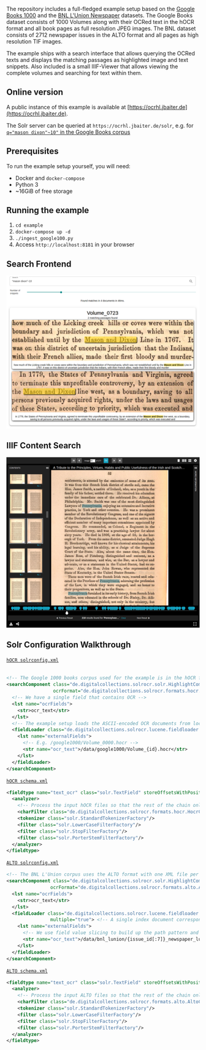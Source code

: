The repository includes a full-fledged example setup based on the [Google
Books 1000](http://yaroslavvb.blogspot.com/2011/11/google1000-dataset_09.html)
and the [BNL L'Union Newspaper](https://data.bnl.lu/data/historical-newspapers/) datasets.
The Google Books dataset consists of 1000 Volumes along with their OCRed text
in the hOCR format and all book pages as full resolution JPEG images.
The BNL dataset consists of 2712 newspaper issues in the ALTO format and all
pages as high resolution TIF images.

The example ships with a
search interface that allows querying the OCRed texts and displays the
matching passages as highlighted image and text snippets. Also included is a
small IIIF-Viewer that allows viewing the complete volumes and searching for
text within them.

## Online version

A public instance of this example is available at [https://ocrhl.jbaiter.de](https://ocrhl.jbaiter.de).

The Solr server can be queried at `https://ocrhl.jbaiter.de/solr`, e.g. for
[`q="mason dixon"~10"` in the Google Books corpus](https://ocrhl.jbaiter.de/solr/google1000/select?df=ocr_text&hl.fl=ocr_text&hl.snippets=10&hl.weightMatches=true&hl=on&q=%22mason+dixon%22%7E10)


## Prerequisites

To run the example setup yourself, you will need:

- Docker and `docker-compose`
- Python 3
- ~16GiB of free storage

## Running the example

1. `cd example`
2. `docker-compose up -d`
3. `./ingest_google100.py`
4. Access `http://localhost:8181` in your browser

## Search Frontend

![Search Frontend](img/example_search.png)

## IIIF Content Search

![IIIF Viewer with Content Search](img/example_iiifsearch.png)

## Solr Configuration Walkthrough

[`hOCR solrconfig.xml`](https://github.com/dbmdz/solr-ocrhighlighting/blob/master/example/solr/cores/google1000/conf/solrconfig.xml)
```xml

<!-- The Google 1000 books corpus used for the example is in the hOCR format -->
<searchComponent class="de.digitalcollections.solrocr.solr.HighlightComponent" name="ocrHighlight"
                 ocrFormat="de.digitalcollections.solrocr.formats.hocr.HocrFormat">
  <!-- We have a single field that contains OCR -->
  <lst name="ocrFields">
    <str>ocr_text</str>
  </lst>
  <!-- The example setup loads the ASCII-encoded OCR documents from local storage -->
  <fieldLoader class="de.digitalcollections.solrocr.lucene.fieldloader.PathFieldLoader" encoding="ascii">
    <lst name="externalFields">
      <!-- E.g. /google1000/Volume_0000.hocr -->
      <str name="ocr_text">/data/google1000/Volume_{id}.hocr</str>
    </lst>
  </fieldLoader>
</searchComponent>
```

[`hOCR schema.xml`](https://github.com/dbmdz/solr-ocrhighlighting/blob/master/example/solr/ocrtest/conf/schema.xml)
```xml
<fieldtype name="text_ocr" class="solr.TextField" storeOffsetsWithPositions="true" termVectors="true">
  <analyzer>
    <!-- Process the input hOCR files so that the rest of the chain only sees the plaintext version -->
    <charFilter class="de.digitalcollections.solrocr.formats.hocr.HocrCharFilterFactory" />
    <tokenizer class="solr.StandardTokenizerFactory"/>
    <filter class="solr.LowerCaseFilterFactory"/>
    <filter class="solr.StopFilterFactory"/>
    <filter class="solr.PorterStemFilterFactory"/>
  </analyzer>
</fieldtype>
```

[`ALTO solrconfig.xml`](https://github.com/dbmdz/solr-ocrhighlighting/blob/master/example/solr/cores/bnl_lunion/conf/solrconfig.xml)
```xml
<!-- The BNL L'Union corpus uses the ALTO format with one XML file per page -->
<searchComponent class="de.digitalcollections.solrocr.solr.HighlightComponent" name="ocrHighlight"
                ocrFormat="de.digitalcollections.solrocr.formats.alto.AltoFormat">
  <lst name="ocrFields">
    <str>ocr_text</str>
  </lst>
  <fieldLoader class="de.digitalcollections.solrocr.lucene.fieldloader.PathFieldLoader" encoding="ascii"
                multiple="true"> <!-- A single index document corresponds to multiple files-->
    <lst name="externalFields">
      <!-- We use field value slicing to build up the path pattern and match multiple files with a wildcard -->
      <str name="ocr_text">/data/bnl_lunion/{issue_id[:7]}_newspaper_lunion_{issue_id[8:]}/text/*.xml</str>
    </lst>
  </fieldLoader>
</searchComponent>
```

[`ALTO schema.xml`](https://github.com/dbmdz/solr-ocrhighlighting/blob/master/example/solr/cores/bnl_lunion/conf/schema.xml)
```xml
<fieldtype name="text_ocr" class="solr.TextField" storeOffsetsWithPositions="true" termVectors="true">
  <analyzer>
    <!-- Process the input ALTO files so that the rest of the chain only sees the plaintext version -->
    <charFilter class="de.digitalcollections.solrocr.formats.alto.AltoCharFilterFactory" />
    <tokenizer class="solr.StandardTokenizerFactory"/>
    <filter class="solr.LowerCaseFilterFactory"/>
    <filter class="solr.StopFilterFactory"/>
    <filter class="solr.PorterStemFilterFactory"/>
  </analyzer>
</fieldtype>
```